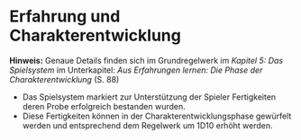<!--- This file is auto generated from module/manual/de/experience.md -->
# Erfahrung und Charakterentwicklung

**Hinweis:** Genaue Details finden sich im Grundregelwerk im *Kapitel 5: Das Spielsystem* im Unterkapitel: *Aus Erfahrungen lernen: Die Phase der Charakterentwicklung* (S. 88)

- Das Spielsystem markiert zur Unterstützung der Spieler Fertigkeiten deren Probe erfolgreich bestanden wurden.
- Diese Fertigkeiten können in der Charakterentwicklungsphase gewürfelt werden und entsprechend dem Regelwerk um 1D10 erhöht werden.
